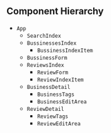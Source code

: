 ## Component Hierarchy

* `App`
  * `SearchIndex`
  * `BussinessesIndex`
    * `BussinessIndexItem`
  * `BussinessForm`
  * `ReviewsIndex`
    * `ReviewForm`
    * `ReviewIndexItem`
  * `BusinessDetail`
    * `BusinessTags`
    * `BusinessEditArea`
  * `ReviewDetail`
    * `ReviewTags`
    * `ReviewEditArea`
